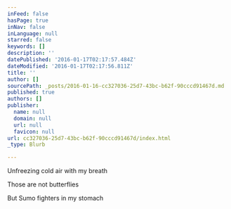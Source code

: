 ```yaml
---
inFeed: false
hasPage: true
inNav: false
inLanguage: null
starred: false
keywords: []
description: ''
datePublished: '2016-01-17T02:17:57.484Z'
dateModified: '2016-01-17T02:17:56.811Z'
title: ''
author: []
sourcePath: _posts/2016-01-16-cc327036-25d7-43bc-b62f-90cccd91467d.md
published: true
authors: []
publisher:
  name: null
  domain: null
  url: null
  favicon: null
url: cc327036-25d7-43bc-b62f-90cccd91467d/index.html
_type: Blurb

---
```

Unfreezing cold air with my breath

Those are not butterflies

But Sumo fighters in my stomach